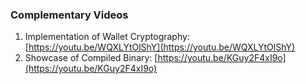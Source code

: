 ### Complementary Videos

1. Implementation of Wallet Cryptography: [https://youtu.be/WQXLYtOlShY](https://youtu.be/WQXLYtOlShY)
2. Showcase of Compiled Binary: [https://youtu.be/KGuy2F4xI9o](https://youtu.be/KGuy2F4xI9o)
